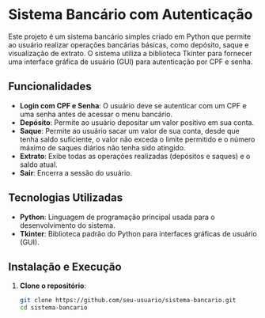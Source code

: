 # Sistema Bancário com Autenticação

Este projeto é um sistema bancário simples criado em Python que permite ao usuário realizar operações bancárias básicas, como depósito, saque e visualização de extrato. O sistema utiliza a biblioteca Tkinter para fornecer uma interface gráfica de usuário (GUI) para autenticação por CPF e senha.

## Funcionalidades

- **Login com CPF e Senha**: O usuário deve se autenticar com um CPF e uma senha antes de acessar o menu bancário.
- **Depósito**: Permite ao usuário depositar um valor positivo em sua conta.
- **Saque**: Permite ao usuário sacar um valor de sua conta, desde que tenha saldo suficiente, o valor não exceda o limite permitido e o número máximo de saques diários não tenha sido atingido.
- **Extrato**: Exibe todas as operações realizadas (depósitos e saques) e o saldo atual.
- **Sair**: Encerra a sessão do usuário.

## Tecnologias Utilizadas

- **Python**: Linguagem de programação principal usada para o desenvolvimento do sistema.
- **Tkinter**: Biblioteca padrão do Python para interfaces gráficas de usuário (GUI).

## Instalação e Execução

1. **Clone o repositório**:

   ```bash
   git clone https://github.com/seu-usuario/sistema-bancario.git
   cd sistema-bancario
